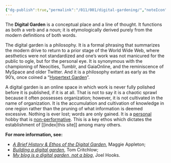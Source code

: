 ```yaml
---
{"dg-publish":true,"permalink":"/011/001/digital-gardening/","noteIcon":"1","created":"2024-09-26T13:45:04.054-07:00","updated":"2024-09-26T15:41:38.338-07:00"}
---
```


The **Digital Garden** is a conceptual place and a line of thought. It functions as both a verb and a noun; it is etymologically derived purely from the modern definitions of both words.

The digital garden is a philosophy. It is a formal phrasing that summarizes the modern drive to return to a prior stage of the World Wide Web, where aesthetics were not standardized and one’s work was not manicured for the public to ogle, but for the personal eye. It is synonymous with the championing of Neocities, Tumblr, and GaiaOnline, and the reminiscence of MySpace and older Twitter. And it is a philosophy extant as early as the 90’s, once coined a “[Hypertext Garden](http://www.eastgate.com/garden/Enter.html)”.

A digital garden is an online space in which work is never fully polished before it is published, if it is at all. That is not to say it is a chaotic sprawl because it often possesses organization; however, it is not cultivated in the name of organization. It is the accumulation and cultivation of knowledge in one region rather than the pruning of what information is deemed excessive. Nothing is ever lost; words are only gained. It is a [personal](https://joelhooks.com/digital-garden) hobby that is [non-performative](https://tomcritchlow.com/2019/02/17/building-digital-garden/). This is a key ethos which dictates the establishment of [[index\|this site]] among many others.

**For more information, see:**
- *[A Brief History & Ethos of the Digital Garden](https://maggieappleton.com/garden-history)*, Maggie Appleton;
- *[Building a digital garden](https://tomcritchlow.com/2019/02/17/building-digital-garden/)*, Tom Critchlow;
- *[My blog is a digital garden, not a blog](https://joelhooks.com/digital-garden)*, Joel Hooks.